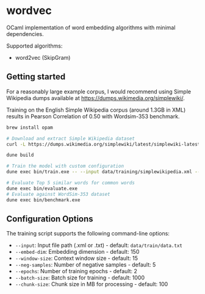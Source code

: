# wordvec
OCaml implementation of word embedding algorithms with minimal dependencies.

Supported algorithms:
- word2vec (SkipGram)

## Getting started

For a reasonably large example corpus, I would recommend using Simple Wikipedia dumps available at https://dumps.wikimedia.org/simplewiki/.

Training on the English Simple Wikipedia corpus (around 1.3GB in XML) results in Pearson Correlation of 0.50 with Wordsim-353 benchmark.

```bash
brew install opam

# Download and extract Simple Wikipedia dataset
curl -L https://dumps.wikimedia.org/simplewiki/latest/simplewiki-latest-pages-articles-multistream.xml.bz2 | bunzip2 > data/training/simplewikipedia.xml

dune build

# Train the model with custom configuration
dune exec bin/train.exe -- --input data/training/simplewikipedia.xml --embed-dim 150 --window-size 15 --epochs 2 --batch-size 1000

# Evaluate Top 5 similar words for common words
dune exec bin/evaluate.exe
# Evaluate against WordSim-353 dataset
dune exec bin/benchmark.exe
```

## Configuration Options

The training script supports the following command-line options:

- `--input`: Input file path (.xml or .txt) - default: `data/train/data.txt`
- `--embed-dim`: Embedding dimension - default: 150
- `--window-size`: Context window size - default: 15
- `--neg-samples`: Number of negative samples - default: 5
- `--epochs`: Number of training epochs - default: 2
- `--batch-size`: Batch size for training - default: 1000
- `--chunk-size`: Chunk size in MB for processing - default: 100

